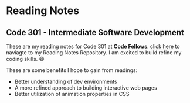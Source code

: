 # Reading Notes
## Code 301 - Intermediate Software Development
These are my reading notes for Code 301 at **Code Fellows**. [click here](https://github.com/Seon2020/reading-notes.git) to naviagte to my Reading Notes Repository. I am excited to build refine my coding skills. :smile: 

These are some benefits I hope to gain from readings:
- Better understanding of dev environments
- A more refined approach to building interactive web pages
- Better utilization of animation properties in CSS


